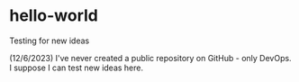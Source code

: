# hello-world
Testing for new ideas

(12/6/2023) I've never created a public repository on GitHub - only DevOps. I suppose I can test new ideas here.
